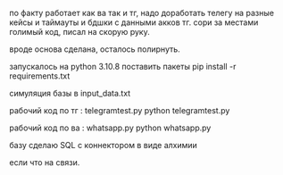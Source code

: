 по факту работает как ва так и тг, надо доработать телегу на разные кейсы и таймауты и бдшки с данными акков тг. сори за местами голимый код, писал на скорую руку. 

вроде основа сделана, осталось полирнуть. 

запускалось на python 3.10.8
поставить пакеты 
pip install -r requirements.txt

симуляция базы в input_data.txt

рабочий код по тг : telegramtest.py
python telegramtest.py

рабочий код по ва : whatsapp.py
python whatsapp.py

базу сделаю SQL с коннектором в виде алхимии 

если что на связи. 
